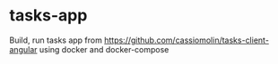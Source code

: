 # tasks-app

Build, run tasks app from https://github.com/cassiomolin/tasks-client-angular using docker and docker-compose
